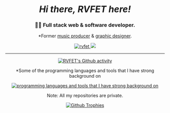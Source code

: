 <h1 align="center"><i>Hi there, <b>RVFET</b> here!</i></h1>

<h3 align="center">👨‍💻 Full stack web & software developer.</h3>

<p align="center">*Former <a href="https://open.spotify.com/artist/0c6s48IbDtvmKTPVyydl2x">music producer</a> & <a href="https://www.behance.net/rvfet">graphic designer</a>.</p>

<p align="center">
  <a href="https://rvfet.com" target="_blank" align=center>
    <img src="https://komarev.com/ghpvc/?username=rvfet&label=Profile%20page%20views%20&color=ff9619&style=modern" alt="rvfet" />
  </a>
  <a href="https://user-badge.committers.top/azerbaijan/RVFET">
    <img src="https://custom-icon-badges.demolab.com/badge/Ranked%20contributor%20in%20Azerbaijan-1st-green.svg?logo=trophy&logoColor=white" />
  </a>
</p>

<hr/>

<p align="center">
  <a href="https://rvfet.com" target="_blank" align=center>
    <img src="https://github-readme-stats.vercel.app/api?username=rvfet&show_icons=true&theme=dark&locale=en&hide_border=true&bg_color=00000000" alt="RVFET's Github activity" />
  </a>
</p>

<p align="center">*Some of the programming languages and tools that I have strong background on</p>

<p align="center">
  <a href="https://rvfet.com" target="_blank" align=center>
    <img src="https://skillicons.dev/icons?i=mongodb,express,react,materialui,nodejs,python,django,postgres,figma,ps,cs,git,ai,js,nginx,cloudflare,&perline=8&theme=dark" alt="programming languages and tools that I have strong background on" />
  </a>
</p>

<p align="center">Note: All my repositories are private.</p>

<p align="center">
  <a href="https://rvfet.com" target="_blank" align=center>
    <img src="https://github-profile-trophy.vercel.app/?username=rvfet&theme=alduin&no-bg=true&no-frame=true&row=1&column=6" alt="Github Trophies" />
  </a>
</p>
